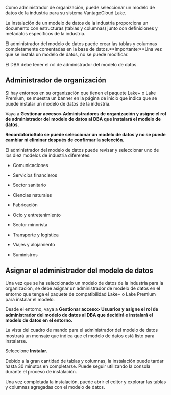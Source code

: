 Como administrador de organización, puede seleccionar un modelo de datos de la industria para su sistema VantageCloud Lake.

La instalación de un modelo de datos de la industria proporciona un documento con estructuras (tablas y columnas) junto con definiciones y metadatos específicos de la industria.

El administrador del modelo de datos puede crear las tablas y columnas completamente comentadas en la base de datos.**Importante:**Una vez que se instala un modelo de datos, no se puede modificar.

El DBA debe tener el rol de administrador del modelo de datos.

## Administrador de organización


Si hay entornos en su organización que tienen el paquete Lake+ o Lake Premium, se muestra un banner en la página de inicio que indica que se puede instalar un modelo de datos de la industria.

Vaya a **Gestionar acceso> **Administradores de organización** y asigne el rol de administrador del modelo de datos al DBA que instalará el modelo de datos.**

**RecordatorioSolo se puede seleccionar un modelo de datos y no se puede cambiar ni eliminar después de confirmar la selección.**

El administrador del modelo de datos puede revisar y seleccionar uno de los diez modelos de industria diferentes:

-   Comunicaciones


-   Servicios financieros


-   Sector sanitario


-   Ciencias naturales


-   Fabricación


-   Ocio y entretenimiento


-   Sector minorista


-   Transporte y logística


-   Viajes y alojamiento


-   Suministros


## Asignar el administrador del modelo de datos


Una vez que se ha seleccionado un modelo de datos de la industria para la organización, se debe asignar un administrador de modelo de datos en el entorno que tenga el paquete de compatibilidad Lake+ o Lake Premium para instalar el modelo.

Desde el entorno, vaya a **Gestionar acceso> **Usuarios** y asigne el rol de administrador del modelo de datos al DBA que decidirá e instalará el modelo de datos en el entorno.**

La vista del cuadro de mando para el administrador del modelo de datos mostrará un mensaje que indica que el modelo de datos está listo para instalarse.

Seleccione **Instalar.**

Debido a la gran cantidad de tablas y columnas, la instalación puede tardar hasta 30 minutos en completarse. Puede seguir utilizando la consola durante el proceso de instalación.

Una vez completada la instalación, puede abrir el editor y explorar las tablas y columnas agregadas con el modelo de datos.

